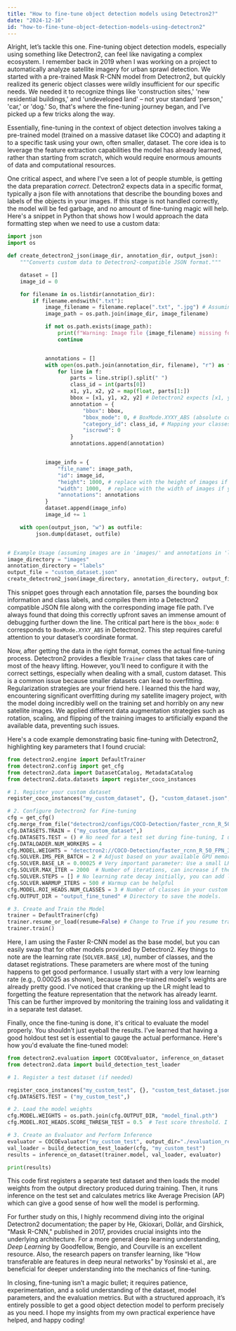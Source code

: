 ```yaml
---
title: "How to fine-tune object detection models using Detectron2?"
date: "2024-12-16"
id: "how-to-fine-tune-object-detection-models-using-detectron2"
---
```


Alright, let’s tackle this one. Fine-tuning object detection models, especially using something like Detectron2, can feel like navigating a complex ecosystem. I remember back in 2019 when I was working on a project to automatically analyze satellite imagery for urban sprawl detection. We started with a pre-trained Mask R-CNN model from Detectron2, but quickly realized its generic object classes were wildly insufficient for our specific needs. We needed it to recognize things like 'construction sites,' 'new residential buildings,' and 'undeveloped land' – not your standard 'person,' 'car,' or 'dog.' So, that's where the fine-tuning journey began, and I’ve picked up a few tricks along the way.

Essentially, fine-tuning in the context of object detection involves taking a pre-trained model (trained on a massive dataset like COCO) and adapting it to a specific task using your own, often smaller, dataset. The core idea is to leverage the feature extraction capabilities the model has already learned, rather than starting from scratch, which would require enormous amounts of data and computational resources.

One critical aspect, and where I've seen a lot of people stumble, is getting the data preparation *correct*. Detectron2 expects data in a specific format, typically a json file with annotations that describe the bounding boxes and labels of the objects in your images. If this stage is not handled correctly, the model will be fed garbage, and no amount of fine-tuning magic will help. Here's a snippet in Python that shows how I would approach the data formatting step when we need to use a custom data:

```python
import json
import os

def create_detectron2_json(image_dir, annotation_dir, output_json):
    """Converts custom data to Detectron2-compatible JSON format."""

    dataset = []
    image_id = 0

    for filename in os.listdir(annotation_dir):
        if filename.endswith(".txt"):
            image_filename = filename.replace(".txt", ".jpg") # Assuming .jpg images
            image_path = os.path.join(image_dir, image_filename)

            if not os.path.exists(image_path):
                print(f"Warning: Image file {image_filename} missing for annotation {filename}")
                continue


            annotations = []
            with open(os.path.join(annotation_dir, filename), "r") as f:
                for line in f:
                    parts = line.strip().split(" ")
                    class_id = int(parts[0])
                    x1, y1, x2, y2 = map(float, parts[1:])
                    bbox = [x1, y1, x2, y2] # Detectron2 expects [x1, y1, x2, y2] format
                    annotation = {
                        "bbox": bbox,
                        "bbox_mode": 0, # BoxMode.XYXY_ABS (absolute coordinates)
                        "category_id": class_id, # Mapping your classes to 0-n
                        "iscrowd": 0
                    }
                    annotations.append(annotation)


            image_info = {
                "file_name": image_path,
                "id": image_id,
                "height": 1000, # replace with the height of images if you know
                "width": 1000,  # replace with the width of images if you know
                "annotations": annotations
            }
            dataset.append(image_info)
            image_id += 1

    with open(output_json, "w") as outfile:
         json.dump(dataset, outfile)


# Example Usage (assuming images are in 'images/' and annotations in 'labels/'):
image_directory = "images"
annotation_directory = "labels"
output_file = "custom_dataset.json"
create_detectron2_json(image_directory, annotation_directory, output_file)

```

This snippet goes through each annotation file, parses the bounding box information and class labels, and compiles them into a Detectron2 compatible JSON file along with the corresponding image file path. I've always found that doing this correctly upfront saves an immense amount of debugging further down the line. The critical part here is the `bbox_mode`: `0` corresponds to `BoxMode.XYXY_ABS` in Detectron2. This step requires careful attention to your dataset’s coordinate format.

Now, after getting the data in the right format, comes the actual fine-tuning process. Detectron2 provides a flexible `Trainer` class that takes care of most of the heavy lifting. However, you’ll need to configure it with the correct settings, especially when dealing with a small, custom dataset. This is a common issue because smaller datasets can lead to overfitting. Regularization strategies are your friend here. I learned this the hard way, encountering significant overfitting during my satellite imagery project, with the model doing incredibly well on the training set and horribly on any new satellite images. We applied different data augmentation strategies such as rotation, scaling, and flipping of the training images to artificially expand the available data, preventing such issues.

Here's a code example demonstrating basic fine-tuning with Detectron2, highlighting key parameters that I found crucial:

```python
from detectron2.engine import DefaultTrainer
from detectron2.config import get_cfg
from detectron2.data import DatasetCatalog, MetadataCatalog
from detectron2.data.datasets import register_coco_instances

# 1. Register your custom dataset
register_coco_instances("my_custom_dataset", {}, "custom_dataset.json", "")

# 2. Configure Detectron2 for Fine-tuning
cfg = get_cfg()
cfg.merge_from_file("detectron2/configs/COCO-Detection/faster_rcnn_R_50_FPN_3x.yaml")  # Base model
cfg.DATASETS.TRAIN = ("my_custom_dataset",)
cfg.DATASETS.TEST = () # No need for a test set during fine-tuning, I usually use a separate dataset later for evaluation.
cfg.DATALOADER.NUM_WORKERS = 4
cfg.MODEL.WEIGHTS = "detectron2://COCO-Detection/faster_rcnn_R_50_FPN_3x/137849456/model_final_45727c.pkl" # Pre-trained weights
cfg.SOLVER.IMS_PER_BATCH = 2 # Adjust based on your available GPU memory.
cfg.SOLVER.BASE_LR = 0.00025 # Very important parameter: Use a small LR for fine-tuning!
cfg.SOLVER.MAX_ITER = 2000  # Number of iterations, can increase if the loss not going down.
cfg.SOLVER.STEPS = [] # No learning rate decay initially, you can add learning rate decay later.
cfg.SOLVER.WARMUP_ITERS = 500 # Warmup can be helpful
cfg.MODEL.ROI_HEADS.NUM_CLASSES = 3 # Number of classes in your custom data
cfg.OUTPUT_DIR = "output_fine_tuned" # Directory to save the models.

# 3. Create and Train the Model
trainer = DefaultTrainer(cfg)
trainer.resume_or_load(resume=False) # Change to True if you resume training
trainer.train()
```

Here, I am using the Faster R-CNN model as the base model, but you can easily swap that for other models provided by Detectron2. Key things to note are the learning rate (`SOLVER.BASE_LR`), number of classes, and the dataset registrations. These parameters are where most of the tuning happens to get good performance. I usually start with a very low learning rate (e.g., 0.00025 as shown), because the pre-trained model's weights are already pretty good. I've noticed that cranking up the LR might lead to forgetting the feature representation that the network has already learnt. This can be further improved by monitoring the training loss and validating it in a separate test dataset.

Finally, once the fine-tuning is done, it's critical to evaluate the model properly. You shouldn’t just eyeball the results. I’ve learned that having a good holdout test set is essential to gauge the actual performance. Here's how you'd evaluate the fine-tuned model:

```python
from detectron2.evaluation import COCOEvaluator, inference_on_dataset
from detectron2.data import build_detection_test_loader

# 1. Register a test dataset (if needed)

register_coco_instances("my_custom_test", {}, "custom_test_dataset.json", "")
cfg.DATASETS.TEST = ("my_custom_test",)

# 2. Load the model weights
cfg.MODEL.WEIGHTS = os.path.join(cfg.OUTPUT_DIR, "model_final.pth")
cfg.MODEL.ROI_HEADS.SCORE_THRESH_TEST = 0.5  # Test score threshold. I adjust this based on the desired balance between precision and recall.

# 3. Create an Evaluator and Perform Inference
evaluator = COCOEvaluator("my_custom_test", output_dir="./evaluation_results")
val_loader = build_detection_test_loader(cfg, "my_custom_test")
results = inference_on_dataset(trainer.model, val_loader, evaluator)

print(results)
```

This code first registers a separate test dataset and then loads the model weights from the output directory produced during training. Then, it runs inference on the test set and calculates metrics like Average Precision (AP) which can give a good sense of how well the model is performing.

For further study on this, I highly recommend diving into the original Detectron2 documentation; the paper by He, Gkioxari, Dollár, and Girshick, "Mask R-CNN," published in 2017, provides crucial insights into the underlying architecture. For a more general deep learning understanding, *Deep Learning* by Goodfellow, Bengio, and Courville is an excellent resource. Also, the research papers on transfer learning, like “How transferable are features in deep neural networks” by Yosinski et al., are beneficial for deeper understanding into the mechanics of fine-tuning.

In closing, fine-tuning isn’t a magic bullet; it requires patience, experimentation, and a solid understanding of the dataset, model parameters, and the evaluation metrics. But with a structured approach, it’s entirely possible to get a good object detection model to perform precisely as you need. I hope my insights from my own practical experience have helped, and happy coding!
